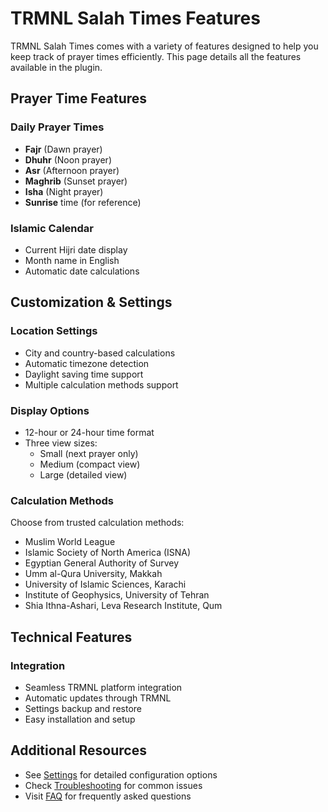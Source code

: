 # TRMNL Salah Times Features

TRMNL Salah Times comes with a variety of features designed to help you keep track of prayer times efficiently. This page details all the features available in the plugin.

## Prayer Time Features

### Daily Prayer Times
- **Fajr** (Dawn prayer)
- **Dhuhr** (Noon prayer)
- **Asr** (Afternoon prayer)
- **Maghrib** (Sunset prayer)
- **Isha** (Night prayer)
- **Sunrise** time (for reference)

### Islamic Calendar
- Current Hijri date display
- Month name in English
- Automatic date calculations

## Customization & Settings

### Location Settings
- City and country-based calculations
- Automatic timezone detection
- Daylight saving time support
- Multiple calculation methods support

### Display Options
- 12-hour or 24-hour time format
- Three view sizes:
  - Small (next prayer only)
  - Medium (compact view)
  - Large (detailed view)

### Calculation Methods
Choose from trusted calculation methods:
- Muslim World League
- Islamic Society of North America (ISNA)
- Egyptian General Authority of Survey
- Umm al-Qura University, Makkah
- University of Islamic Sciences, Karachi
- Institute of Geophysics, University of Tehran
- Shia Ithna-Ashari, Leva Research Institute, Qum

## Technical Features


### Integration
- Seamless TRMNL platform integration
- Automatic updates through TRMNL
- Settings backup and restore
- Easy installation and setup

## Additional Resources

- See [Settings](settings.md) for detailed configuration options
- Check [Troubleshooting](troubleshooting.md) for common issues
- Visit [FAQ](faq.md) for frequently asked questions
